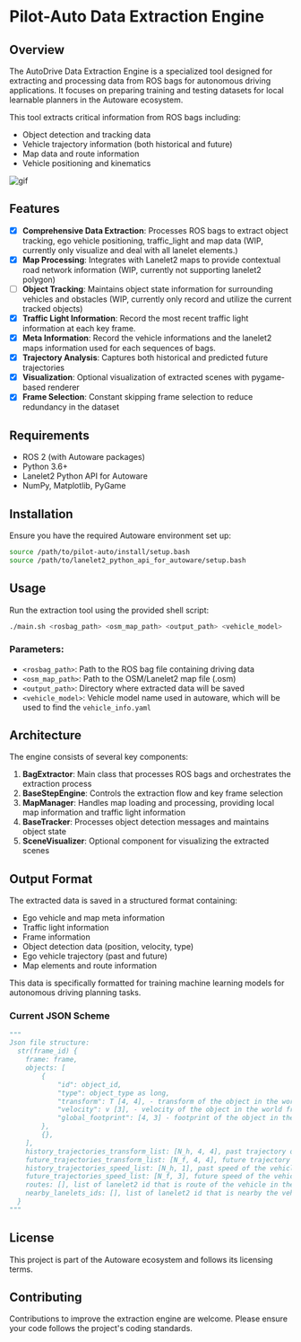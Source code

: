 # Pilot-Auto Data Extraction Engine

## Overview

The AutoDrive Data Extraction Engine is a specialized tool designed for extracting and processing data from ROS bags for autonomous driving applications. It focuses on preparing training and testing datasets for local learnable planners in the Autoware ecosystem.

This tool extracts critical information from ROS bags including:

- Object detection and tracking data
- Vehicle trajectory information (both historical and future)
- Map data and route information
- Vehicle positioning and kinematics

![gif](docs/overfitting_scene_demo.gif)

## Features

- [x] **Comprehensive Data Extraction**: Processes ROS bags to extract object tracking, ego vehicle positioning, traffic_light and map data (WIP, currently only visualize and deal with all lanelet elements.)
- [x] **Map Processing**: Integrates with Lanelet2 maps to provide contextual road network information (WIP, currently not supporting lanelet2 polygon)
- [ ] **Object Tracking**: Maintains object state information for surrounding vehicles and obstacles (WIP, currently only record and utilize the current tracked objects)
- [x] **Traffic Light Information**: Record the most recent traffic light information at each key frame.
- [x] **Meta Information**: Record the vehicle informations and the lanelet2 maps information used for each sequences of bags.
- [x] **Trajectory Analysis**: Captures both historical and predicted future trajectories
- [x] **Visualization**: Optional visualization of extracted scenes with pygame-based renderer
- [x] **Frame Selection**: Constant skipping frame selection to reduce redundancy in the dataset

## Requirements

- ROS 2 (with Autoware packages)
- Python 3.6+
- Lanelet2 Python API for Autoware
- NumPy, Matplotlib, PyGame

## Installation

Ensure you have the required Autoware environment set up:

```bash
source /path/to/pilot-auto/install/setup.bash
source /path/to/lanelet2_python_api_for_autoware/setup.bash
```

## Usage

Run the extraction tool using the provided shell script:

```bash
./main.sh <rosbag_path> <osm_map_path> <output_path> <vehicle_model>
```

### Parameters:
- `<rosbag_path>`: Path to the ROS bag file containing driving data
- `<osm_map_path>`: Path to the OSM/Lanelet2 map file (.osm)
- `<output_path>`: Directory where extracted data will be saved
- `<vehicle_model>`: Vehicle model name used in autoware, which will be used to find the `vehicle_info.yaml`

## Architecture

The engine consists of several key components:

1. **BagExtractor**: Main class that processes ROS bags and orchestrates the extraction process
2. **BaseStepEngine**: Controls the extraction flow and key frame selection
3. **MapManager**: Handles map loading and processing, providing local map information and traffic light information
4. **BaseTracker**: Processes object detection messages and maintains object state
5. **SceneVisualizer**: Optional component for visualizing the extracted scenes

## Output Format

The extracted data is saved in a structured format containing:

- Ego vehicle and map meta information
- Traffic light information
- Frame information
- Object detection data (position, velocity, type)
- Ego vehicle trajectory (past and future)
- Map elements and route information

This data is specifically formatted for training machine learning models for autonomous driving planning tasks.

### Current JSON Scheme

```python
"""
Json file structure:
  str(frame_id) {
    frame: frame,
    objects: [
        {
            "id": object_id,
            "type": object_type as long,
            "transform": T [4, 4], - transform of the object in the world frame.
            "velocity": v [3], - velocity of the object in the world frame.
            "global_footprint": [4, 3] - footprint of the object in the world frame.
        },
        {},
    ],
    history_trajectories_transform_list: [N_h, 4, 4], past trajectory of the vehicle in the world frame. N=10,
    future_trajectories_transform_list: [N_f, 4, 4], future trajectory of the vehicle in the world frame. N=30,
    history_trajectories_speed_list: [N_h, 1], past speed of the vehicle in the world frame. N=10,
    future_trajectories_speed_list: [N_f, 3], future speed of the vehicle in the world frame. N=30,
    routes: [], list of lanelet2 id that is route of the vehicle in the neighborhood.
    nearby_lanelets_ids: [], list of lanelet2 id that is nearby the vehicle in the neighborhood.
  }
"""
```

## License

This project is part of the Autoware ecosystem and follows its licensing terms.

## Contributing

Contributions to improve the extraction engine are welcome. Please ensure your code follows the project's coding standards.